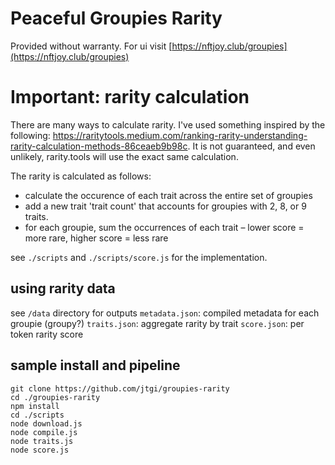 # Peaceful Groupies Rarity
Provided without warranty. For ui visit [https://nftjoy.club/groupies](https://nftjoy.club/groupies)


# Important: rarity calculation
There are many ways to calculate rarity. I've used something inspired by the following: https://raritytools.medium.com/ranking-rarity-understanding-rarity-calculation-methods-86ceaeb9b98c. It is not guaranteed, and even unlikely, rarity.tools will use the exact same calculation.

The rarity is calculated as follows: 
- calculate the occurence of each trait across the entire set of groupies 
- add a new trait 'trait count' that accounts for groupies with 2, 8, or 9 traits.
- for each groupie, sum the occurrences of each trait – lower score = more rare, higher score = less rare

see `./scripts` and `./scripts/score.js` for the implementation.

## using rarity data

see `/data` directory for outputs
`metadata.json`: compiled metadata for each groupie (groupy?)
`traits.json`: aggregate rarity by trait
`score.json`: per token rarity score

## sample install and pipeline

```
git clone https://github.com/jtgi/groupies-rarity
cd ./groupies-rarity
npm install
cd ./scripts
node download.js
node compile.js
node traits.js
node score.js
```
